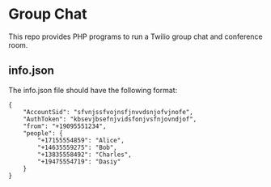 Group Chat
==========

This repo provides PHP programs to run a Twilio group chat and conference room.

info.json
---------

The info.json file should have the following format:

    {
        "AccountSid": "sfvnjssfvojnsfjnvvdsnjofvjnofe",
        "AuthToken": "kbsevjbsefnjvidsfonjvsfnjovndjof",
        "from": "+19095551234",
        "people": {
            "+17155554859": "Alice",
            "+14635559275": "Bob",
            "+13835558492": "Charles",
            "+19475554719": "Dasiy"
        }
    }
